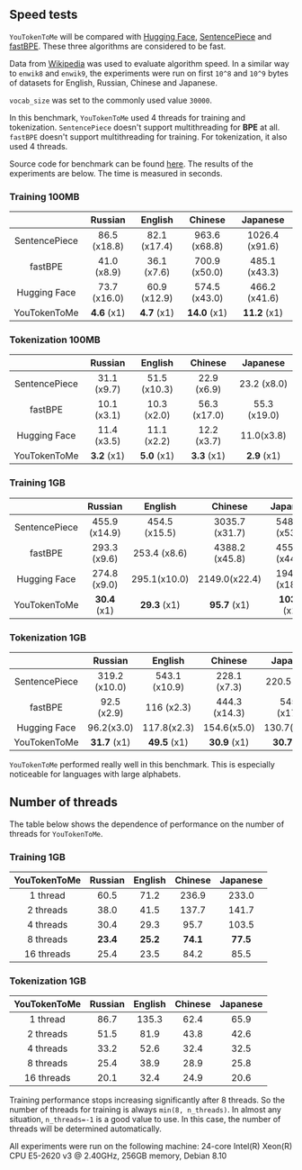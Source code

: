 

## Speed tests

`YouTokenToMe` will be compared with [Hugging Face](https://github.com/huggingface/tokenizers), [SentencePiece](https://github.com/google/sentencepiece/)
 and [fastBPE](https://github.com/glample/fastBPE). These three algorithms are considered to be fast.
 
Data from [Wikipedia](https://linguatools.org/tools/corpora/wikipedia-monolingual-corpora/) was used to evaluate algorithm speed. In a similar way to `enwik8` and `enwik9`, the experiments were run on first `10^8` and `10^9` bytes of datasets for English, Russian, Chinese and Japanese.

`vocab_size` was set to the commonly used value `30000`.

In this benchmark, `YouTokenToMe` used 4 threads for training and tokenization. `SentencePiece`
 doesn't support multithreading for **BPE** at all. `fastBPE` doesn't support multithreading for training. 
 For tokenization, it also used 4 threads. 
 
Source code for benchmark can be found [here](tests/speed_test/speed_test.py).
The results of the experiments are below. The time is measured in seconds.



### Training 100MB

 | |**Russian**|**English**|**Chinese**|**Japanese**
:-----:|:-----:|:-----:|:-----:|:-----:
SentencePiece|86.5 (x18.8)|82.1 (x17.4)|963.6 (x68.8)|1026.4 (x91.6)
fastBPE|41.0 (x8.9)|36.1 (x7.6)|700.9 (x50.0)|485.1 (x43.3)
Hugging Face|73.7 (x16.0)|60.9 (x12.9)|574.5 (x43.0)|466.2 (x41.6)
YouTokenToMe|**4.6** (x1)|**4.7** (x1)|**14.0** (x1)|**11.2** (x1)



### Tokenization 100MB
 | |**Russian**|**English**|**Chinese**|**Japanese**
:-----:|:-----:|:-----:|:-----:|:-----:
SentencePiece|31.1 (x9.7)|51.5 (x10.3)|22.9 (x6.9)|23.2 (x8.0)
fastBPE|10.1 (x3.1)|10.3 (x2.0)|56.3 (x17.0)|55.3 (x19.0)
Hugging Face|11.4 (x3.5)|  11.1 (x2.2)| 12.2 (x3.7)|11.0(x3.8)
YouTokenToMe|**3.2** (x1)|**5.0** (x1)|**3.3** (x1)|**2.9** (x1)


### Training 1GB
 | |**Russian**|**English**|**Chinese**|**Japanese**
:-----:|:-----:|:-----:|:-----:|:-----:
SentencePiece|455.9 (x14.9)|454.5 (x15.5)|3035.7 (x31.7)|5485.7 (x53.0)
fastBPE|293.3 (x9.6)|253.4 (x8.6)|4388.2 (x45.8)|4554.8 (x44.0)
Hugging Face|274.8 (x9.0) | 295.1(x10.0) | 2149.0(x22.4) | 1949.9 (x18.8)
YouTokenToMe|**30.4** (x1)|**29.3** (x1)|**95.7** (x1)|**103.5** (x1)


### Tokenization 1GB 

  | |**Russian**|**English**|**Chinese**|**Japanese**
:-----:|:-----:|:-----:|:-----:|:-----:
SentencePiece|319.2 (x10.0)|543.1 (x10.9)|228.1 (x7.3)|220.5 (x7.1)
fastBPE|92.5 (x2.9)|116 (x2.3)|444.3 (x14.3)|545.7 (x17.7)
Hugging Face | 96.2(x3.0) | 117.8(x2.3)| 154.6(x5.0) | 130.7(x4.25)
YouTokenToMe|**31.7** (x1)|**49.5** (x1)|**30.9** (x1)|**30.7** (x1)


`YouTokenToMe` performed really well in this benchmark. This is especially noticeable for languages with large alphabets.


## Number of threads

The table below shows the dependence of performance on the number of threads for `YouTokenToMe`.

### Training 1GB
 | YouTokenToMe |**Russian**|**English**|**Chinese**|**Japanese**
:-----:|:-----:|:-----:|:-----:|:-----:
1 thread |60.5|71.2|236.9|233.0
2 threads|38.0|41.5|137.7|141.7
4 threads|30.4|29.3|95.7|103.5
8 threads|**23.4**|**25.2**|**74.1**|**77.5**
16 threads|25.4|23.5|84.2|85.5

### Tokenization 1GB

 | YouTokenToMe |**Russian**|**English**|**Chinese**|**Japanese**
:-----:|:-----:|:-----:|:-----:|:-----:
1 thread|86.7|135.3|62.4|65.9
2 threads|51.5|81.9|43.8|42.6
4 threads|33.2|52.6|32.4|32.5
8 threads|25.4|38.9|28.9|25.8
16 threads|20.1|32.4|24.9|20.6


Training performance stops increasing significantly after 8 threads. 
So the number of threads for training is always `min(8, n_threads)`. 
In almost any situation, `n_threads=-1` is a good value to use. 
In this case, the number of threads will be determined automatically.


All experiments were run on the following machine:
24-core Intel(R) Xeon(R) CPU E5-2620 v3 @ 2.40GHz, 256GB memory, Debian 8.10




